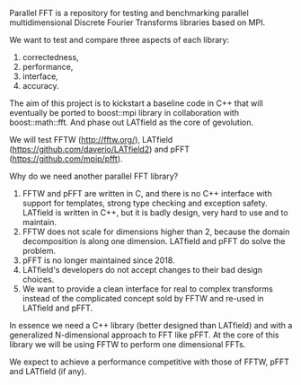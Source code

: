 Parallel FFT is a repository for testing and benchmarking parallel
multidimensional Discrete Fourier Transforms libraries based on MPI.

We want to test and compare three aspects of each library:
1. correctedness,
2. performance,
3. interface,
4. accuracy.

The aim of this project is to kickstart a baseline code in C++ that will
eventually be ported to boost::mpi library in collaboration with
boost::math::fft. And phase out LATfield as the core of gevolution.

We will test FFTW (http://fftw.org/), LATfield
(https://github.com/daverio/LATfield2) and pFFT (https://github.com/mpip/pfft).

Why do we need another parallel FFT library?

1. FFTW and pFFT are written in C, and there is no C++ interface with support
for templates, strong type checking and exception safety.
LATfield is written in C++, but it is badly design, very hard to use and to
maintain.
2. FFTW does not scale for dimensions higher than 2, because the domain
decomposition is along one dimension. LATfield and pFFT do solve the problem.
3. pFFT is no longer maintained since 2018.
4. LATfield's developers do not accept changes to their bad design choices.
5. We want to provide a clean interface for real to complex transforms instead
of the complicated concept sold by FFTW and re-used in LATfield and pFFT.

In essence we need a C++ library (better designed than LATfield) and with a
generalized N-dimensional approach to FFT like pFFT.
At the core of this library we will be using FFTW to perform one dimensional
FFTs.

We expect to achieve a performance competitive with those of FFTW, pFFT and
LATfield (if any).
